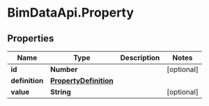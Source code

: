 # BimDataApi.Property

## Properties

Name | Type | Description | Notes
------------ | ------------- | ------------- | -------------
**id** | **Number** |  | [optional] 
**definition** | [**PropertyDefinition**](PropertyDefinition.md) |  | 
**value** | **String** |  | [optional] 


